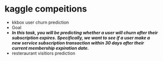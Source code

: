 # kaggle compeitions
- kkbox user churn prediction
- Goal
- ***In this task, you will be predicting whether a user will churn after their subscription expires. Specifically, we want to see if a user make a new service subscription transaction within 30 days after their current membership expiration date.***
- resteraurant visitiors prediction

